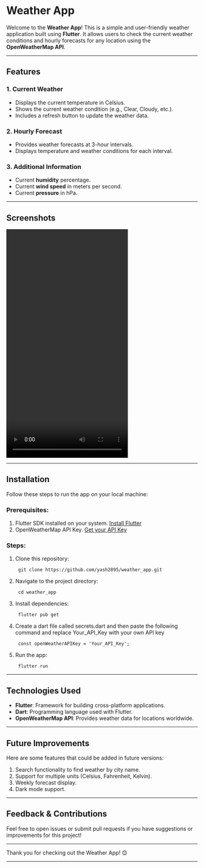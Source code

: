 # Weather App

Welcome to the **Weather App**! This is a simple and user-friendly weather application built using **Flutter**. It allows users to check the current weather conditions and hourly forecasts for any location using the **OpenWeatherMap API**.

---

## Features

### 1. **Current Weather**
- Displays the current temperature in Celsius.
- Shows the current weather condition (e.g., Clear, Cloudy, etc.).
- Includes a refresh button to update the weather data.

### 2. **Hourly Forecast**
- Provides weather forecasts at 3-hour intervals.
- Displays temperature and weather conditions for each interval.

### 3. **Additional Information**
- Current **humidity** percentage.
- Current **wind speed** in meters per second.
- Current **pressure** in hPa.

---

## Screenshots

<video width="320" height="600" controls>
  <source src="movie.mp4" type="video/mp4">
</video>

---

## Installation

Follow these steps to run the app on your local machine:

### Prerequisites:
1. Flutter SDK installed on your system. [Install Flutter](https://flutter.dev/docs/get-started/install)
2. OpenWeatherMap API Key. [Get your API Key](https://openweathermap.org/api)

### Steps:
1. Clone this repository:

        git clone https://github.com/yash2895/weather_app.git

2. Navigate to the project directory:

        cd weather_app

3. Install dependencies:

        flutter pub get

4. Create a dart file called secrets.dart and then paste the following command and replace Your_API_Key with your own API key

        const openWeatherAPIKey = 'Your_API_Key';

5. Run the app:

        flutter run


---

## Technologies Used

- **Flutter**: Framework for building cross-platform applications.
- **Dart**: Programming language used with Flutter.
- **OpenWeatherMap API**: Provides weather data for locations worldwide.

---

## Future Improvements

Here are some features that could be added in future versions:
1. Search functionality to find weather by city name.
2. Support for multiple units (Celsius, Fahrenheit, Kelvin).
3. Weekly forecast display.
4. Dark mode support.

---

## Feedback & Contributions

Feel free to open issues or submit pull requests if you have suggestions or improvements for this project!

---

Thank you for checking out the Weather App! 😊

---

